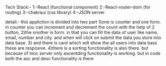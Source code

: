 Tech Stack:-
1:-React (functional component)
2:-React-router-dom (for routing)
3:-chakraui (css library)
4:-JSON server

detail:-
  this appliction is divided into two part
  1)one is counter and one form. in counter you can increment and decrement the count with the help of 2 button,
  2)the onother is form. in that you can fill the data of user like name, email, number and city. and when will click on submit the data you store into data base.
  3) and there is card which will show the all users into data bass these are resposive.
  4)there is a sorting functionality is also there. but because of moc server only ascentding functionality is working. but in code both the asc and desc functionality     is there
  
  
